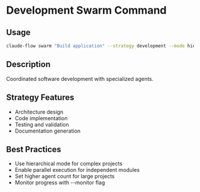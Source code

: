 # Development Swarm Command

## Usage
```bash
claude-flow swarm "Build application" --strategy development --mode hierarchical
```

## Description
Coordinated software development with specialized agents.

## Strategy Features
- Architecture design
- Code implementation
- Testing and validation
- Documentation generation

## Best Practices
- Use hierarchical mode for complex projects
- Enable parallel execution for independent modules
- Set higher agent count for large projects
- Monitor progress with --monitor flag
